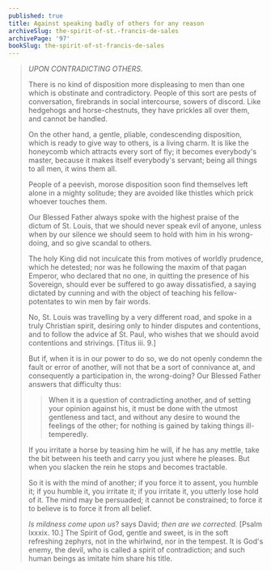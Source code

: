 ```yaml
---
published: true
title: Against speaking badly of others for any reason
archiveSlug: the-spirit-of-st.-francis-de-sales
archivePage: '97'
bookSlug: the-spirit-of-st-francis-de-sales
---
```


> *UPON CONTRADICTING OTHERS.*
> 
> There is no kind of disposition more displeasing to men than one which is obstinate and contradictory. People of this sort are pests of conversation, firebrands in social intercourse, sowers of discord. Like hedgehogs and horse-chestnuts, they have prickles all over them, and cannot be handled.
> 
> On the other hand, a gentle, pliable, condescending disposition, which is ready to give way to others, is a living charm. It is like the honeycomb which attracts every sort of fly; it becomes everybody's master, because it makes itself everybody's servant; being all things to all men, it wins them all.
> 
> People of a peevish, morose disposition soon find themselves left alone in a mighty solitude; they are avoided like thistles which prick whoever touches them.
> 
> Our Blessed Father always spoke with the highest praise of the dictum of St. Louis, that we should never speak evil of anyone, unless when by our silence we should seem to hold with him in his wrong-doing, and so give scandal to others.
> 
> The holy King did not inculcate this from motives of worldly prudence, which he detested; nor was he following the maxim of that pagan Emperor, who declared that no one, in quitting the presence of his Sovereign, should ever be suffered to go away dissatisfied, a saying dictated by cunning and with the object of teaching his fellow-potentates to win men by fair words.
> 
> No, St. Louis was travelling by a very different road, and spoke in a truly Christian spirit, desiring only to hinder disputes and contentions, and to follow the advice af St. Paul, who wishes that we should avoid contentions and strivings. [Titus iii. 9.]
> 
> But if, when it is in our power to do so, we do not openly condemn the fault or error of another, will not that be a sort of connivance at, and consequently a participation in, the wrong-doing? Our Blessed Father answers that difficulty thus:
> 
>> When it is a question of contradicting another, and of setting your opinion against his, it must be done with the utmost gentleness and tact, and without any desire to wound the feelings of the other; for nothing is gained by taking things ill-temperedly.
>
> If you irritate a horse by teasing him he will, if he has any mettle, take the bit between his teeth and carry you just where he pleases. But when you slacken the rein he stops and becomes tractable.
> 
> So it is with the mind of another; if you force it to assent, you humble it; if you humble it, you irritate it; if you irritate it, you utterly lose hold of it. The mind may be persuaded; it cannot be constrained; to force it to believe is to force it from all belief.
> 
> *Is mildness come upon us*? says David; *then are we corrected.* [Psalm lxxxix. 10.] The Spirit of God, gentle and sweet, is in the soft refreshing zephyrs, not in the whirlwind, nor in the tempest. It is God's enemy, the devil, who is called a spirit of contradiction; and such human beings as imitate him share his title.

